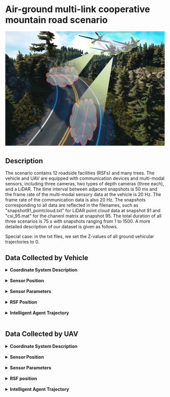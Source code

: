 # Air-ground multi-link cooperative mountain road scenario
<img src="./img/Scene Overview mountain road.png" alt="Display image of mountain road scene" width="800" height="">

## Description

The scenario contains 12 roadside facilities (RSFs) and many trees. The vehicle and UAV are equipped with communication devices and multi-modal sensors, including three cameras, two types of depth cameras (three each), and a LiDAR. The time interval between adjacent snapshots is 50 ms and the frame rate of the multi-modal sensory data at the vehicle is 20 Hz. The frame rate of the communication data is also 20 Hz. The snapshots corresponding to all data are reflected in the filenames, such as "snapshot91_pointcloud.txt" for LiDAR point cloud data at snapshot 91 and "csi_95.mat" for the chanenl matrix at snapshot 95. The total duration of all three scenarios is 75 s with snapshots ranging from 1 to 1500.
A more detailed description of our dataset is given as follows. 

Special case: in the txt files, we set the Z-values of all ground vehicular trajectories to 0.

## Data Collected by Vehicle

<details>
<summary><strong>Coordinate System Description</strong></summary>

#### **[World Coordinate System]:**

The world coordinate system is a North-East-Down (NED) coordinate system with the X-axis pointing north, the Y-axis pointing east, and the Z-axis pointing downward. It is a right-handed coordinate system, with the origin at the same height as the ground.

#### **[Vehicle Coordinate System]:**

This system includes both vehicles. The X-axis points forward, the Y-axis points to the right, and the Z-axis points downward relative to the vehicle. It is a right-handed coordinate system, with the origin at the center of the vehicle and a certain height relative to the ground.

The position coordinates and heading angles given in the vehicle trajectory txt files represent the position of the vehicle coordinate system's origin in the world coordinate system, as well as the orientation of the vehicle coordinate system relative to the world coordinate system. 
(Special case: in the txt files, we set the z-values of all ground vehicles' trajectories to 0. Before use, it is necessary to subtract the height of the vehicle center relative to the ground to obtain the actual coordinates of the vehicle coordinate system's origin in the world coordinate system.) Additionally, note that pitch, roll, and yaw in the vehicle trajectory txt files are given in radians.

#### **[LiDAR Coordinate System]:**

The coordinate axes align with those of the vehicle system, with the origin offset by a fixed amount relative to the vehicle coordinate system's origin.

#### **[Camera Coordinate System]:**

The coordinate axes by default align with those of the vehicle system. If multiple cameras are mounted on a device, each camera's orientation will be specified. The camera origin is offset by a fixed amount relative to the vehicle coordinate system's origin.

#### **[mmWave Radar Coordinate System]:**

The coordinate axes align with those of the vehicle system, with the origin offset by a fixed amount relative to the vehicle coordinate system's origin.

#### **[Communication Antenna Coordinate System]:**

The coordinate axes align with those of the vehicle system, with the origin offset by a fixed amount relative to the vehicle coordinate system's origin.
</details><br/>


<details>
<summary><strong>Sensor Position</strong></summary>

The scenario includes vehicles of the **"Blue SUV"** type. The relative coordinate positions and parameter information of the sensors are given as follows:

<table>
    <thead>
        <tr>
        <th rowspan="2">Side View</th>
        <th rowspan="2">Name</th>
        <th colspan="8" style="text-align: center;">Camera</th>
        <th colspan="5" style="text-align: center;">LiDAR</th>
        <th colspan="5" style="text-align: center;">mmWave Radar</th>
        </tr>
        <tr>
        <th>Direction</th>
        <th>X(m)</th>
        <th>Y(m)</th>
        <th>Z(m)</th>
        <th>Pitch</th>
        <th>Roll</th>
        <th>Yaw</th>
        <th>FoV Degrees(°)</th>
        <th>X(m)</th>
        <th>Y(m)</th>
        <th>Z(m)</th>
        <th>Vertical FoV(°)</th>
        <th>Horizontal FoV(°)</th>
        <th>X(m)</th>
        <th>Y(m)</th>
        <th>Z(m)</th>
        <th>Vertical FoV(°)</th>
        <th>Horizontal FoV(°)</th>
        </tr>
    </thead>
    <tbody>
        <tr>
        <td><img src="./img/car1_blue_SUV.png" alt="Side view of car1" width="100"></td>
        <td>Blue SUV</td>
        <td>+x</td>
        <td>2</td>
        <td>0</td>
        <td>-1</td>
        <td>0</td>
        <td>0</td>
        <td>0</td>
        <td>100</td>
        <td>0</td>
        <td>0</td>
        <td>-1</td>
        <td>-25~15</td>
        <td>-180~180</td>
        <td>0</td>
        <td>0</td>
        <td>0.8</td>
        <td>-10~10</td>
        <td>-90~90</td>
        </tr>
    </tbody>
</table>
<table>
    <thead>
        <tr>
        <th rowspan="2">Side View</th>
        <th rowspan="2">Name</th>
        <th colspan="3" style="text-align: center;">Communication Equipment</th>
        </tr>
        <tr>
        <th>X(m)</th>
        <th>Y(m)</th>
        <th>Z(m)</th>
        </tr>
    </thead>
    <tbody>
        <tr>
        <td><img src="./img/car1_blue_SUV.png" alt="Side view of car1" width="50"></td>
        <td>Blue SUV</td>
        <td>-0.2</td>
        <td>2</td>
        <td>1.4</td>
        </tr>
    </tbody>
</table>


<table>
  <thead>
    <tr>
      <th rowspan="3">Name</th>
      <th rowspan="3">Direction</th>
      <th colspan="7" style="text-align: center;">Camera</th>
      <th colspan="5" style="text-align: center;">LiDAR</th>
      <th colspan="5" style="text-align: center;">mmWave Radar</th>
    </tr>
    <tr>
      <th>X(m)</th>
      <th>Y(m)</th>
      <th>Z(m)</th>
      <th>Pitch</th>
      <th>Roll</th>
      <th>Yaw</th>
      <th>FoV Degrees(°)</th>
      <th>X(m)</th>
      <th>Y(m)</th>
      <th>Z(m)</th>
      <th>Vertical FoV(°)</th>
      <th>Horizontal FoV(°)</th>
      <th>X(m)</th>
      <th>Y(m)</th>
      <th>Z(m)</th>
      <th>Vertical FoV(°)</th>
      <th>Horizontal FoV(°)</th>
    </tr>
  </thead>
  <tbody>
    <tr>
      <td rowspan="3">RSF</td> <!-- This cell now spans three rows -->
      <td>Left</td>
      <td>0</td>
      <td>0</td>
      <td>-5</td>
      <td>0</td>
      <td>0</td>
      <td>52.5</td>
      <td>75</td>
      <td rowspan="3">0</td>
      <td rowspan="3">0</td>
      <td rowspan="3">-3</td>
      <td rowspan="3">-25~15</td>
      <td rowspan="3">-90~90</td>
      <td rowspan="3">0</td>
      <td rowspan="3">0</td>
      <td rowspan="3">0.8</td>
      <td rowspan="3">-10~10</td>
      <td rowspan="3">-90~90</td>
    </tr>
    <tr>
      <td>Middle</td>
      <td>0</td>
      <td>0</td>
      <td>-5</td>
      <td>0</td>
      <td>0</td>
      <td>0</td>
      <td>110</td>
    </tr>
    <tr>
      <td>Right</td>
      <td>0</td>
      <td>0</td>
      <td>-5</td>
      <td>0</td>
      <td>0</td>
      <td>-52.5</td>
      <td>75</td>
    </tr>
    <!-- Additional rows for other data as needed -->
  </tbody>
</table>
<table>
  <thead>
    <tr>
      <th rowspan="3">Name</th>
      <th colspan="3" style="text-align: center;">Communication Equipment</th>
    </tr>
    <tr>
      <th>X(m)</th>
      <th>Y(m)</th>
      <th>Z(m)</th>
    </tr>
  </thead>
  <tbody>
    <tr>
      <td rowspan="1">RSF</td> <!-- This cell now spans three rows -->
      <td>0.7</td>
      <td>0</td>
      <td>-5</td>
    </tr>
    <!-- Additional rows for other data as needed -->
  </tbody>
</table>


**Direction:** This parameter represents the installation orientation of the sensor in the vehicle coordinate system, which ca n be one of the six directions: +x, -x, +y, -y, +z, -z. It describes the installation location and direction of the sensor relative to the vehicle body.

**X, Y, Z:** These three parameters collectively describe the three-dimensional spatial position of the sensor in the vehicle coordinate system, with the unit in meters. They provide the spatial coordinates of the sensor relative to the vehicle origin.

**Pitch, Roll, Yaw:** These three parameters describe the three rotational angles of the sensor in the vehicle coordinate system, with the unit in degrees. Pitch represents the pitch angle, Roll represents the roll angle, and Yaw represents the yaw angle. They define the spatial attitude of the sensor.

**Field of View(FoV) Degrees(°):** This parameter gives the total field of view angle of the sensor, with the unit in degrees. It reflects the range of the scene that the sensor can perceive.

**Vertical FoV(°):** This parameter gives the vertical field of view angle of the sensor, with the unit in degrees. It defines the sensor's perception range in the vertical direction.

**Horizontal FoV(°):** This parameter gives the horizontal field of view angle of the sensor, with the unit in degrees. It defines the sensor's perception range in the horizontal direction.

</details><br/>

<details>
<summary><strong>Sensor Parameters</strong></summary>
 

The camera and LiDAR sensors deployed on the vehicles in this scenario are of the same type. The specific sensor parameters are as follows:

| **Camera RGB Sensor Parameters**    | **Value** |
|-------------------------------------|-----------|
| **Width**                           | 1920      |
| **Height**                          | 1080      |
| **FOV**                             | 100。      |
| **AutoExpcosureSpeed**              | 100       |
| **AutoExposureBias**                | 0         |
| **AutoExposureMaxBrightness**       | 0.64      |
| **AutoExposureMinBrightness**       | 0.03      |
| **MotionBlurAmount**                | 0         |
| **TargetGamma**                     | 1.0       |

 | **Camera Depth Sensor Parameters** | **Value**                     |
|------------------------------------|-------------------------------|
| **Width**                          | 1920                          |
| **Height**                         | 1080                          |
| **FOV**                            | 100。                          |
| **MotionBlurAmount**               | 0                             |
| **Image Type**                     | DepthPlanner/DepthPerspective |
| **TargetGamma**                    | 1.0                           |
| **OrthoWidth**                     | 5.12                          |

| **LiDAR Sensor Parameters** |  **Value**  |
|-----------------------------|-------|
| **NumberOfChannels**        | 16    |
| **HorizontalFOVStart**      | -180  |
| **HorizontalFOVEnd**        | 180   |
| **VerticalFOVUpper**        | 15    |
| **VerticalFOVLower**        | -25   |


The camera and LiDAR sensors deployed on the RSFs in this scenario are also of the same type. The specific sensor parameters are as follows:

| **Camera RGB Sensor Parameters**    | **Value** |
|-------------------------------------|-----------|
| **Width**                           | 1920      |
| **Height**                          | 1080      |
| **FOV**                             | 100。      |
| **AutoExpcosureSpeed**              | 100       |
| **AutoExposureBias**                | 0         |
| **AutoExposureMaxBrightness**       | 0.64      |
| **AutoExposureMinBrightness**       | 0.03      |
| **MotionBlurAmount**                | 0         |
| **TargetGamma**                     | 1.0       |

 | **Camera Depth Sensor Parameters** | **Value**                     |
|------------------------------------|-------------------------------|
| **Width**                          | 1920                          |
| **Height**                         | 1080                          |
| **FOV**                            | 100。                          |
| **MotionBlurAmount**               | 0                             |
| **Image Type**                     | DepthPlanner/DepthPerspective |
| **TargetGamma**                    | 1.0                           |
| **OrthoWidth**                     | 5.12                          |

| **LiDAR Sensor Parameters** | **Value** |
|-----------------------------|-----------|
| **NumberOfChannels**        | 64        |
| **HorizontalFOVStart**      | -90       |
| **HorizontalFOVEnd**        | 90        |
| **VerticalFOVUpper**        | 0         |
| **VerticalFOVLower**        | -40       |

</details><br/>

<details>
<summary><strong>RSF Position</strong></summary>
 

The deployment of RSFs is the same across different traffic density scenarios, and the table below describes the positions of RSFs in each scenario.


<table>
  <thead>
    <tr>
      <th>ID</th>
      <th>X(m)</th>
      <th>Y(m)</th>
      <th>Z(m)</th>
      <th>Pitch</th>
      <th>Roll</th>
      <th>Yaw</th>
    </tr>
  </thead>
  <tbody>
    <tr>
      <td>RSF1</td>
      <td>-908.7</td>
      <td>-1640.9</td>
      <td>12.2</td>
      <td>0</td>
      <td>0</td>
      <td>0</td>
    </tr>
    <tr>
      <td>RSF2</td>
      <td>-888.1</td>
      <td>-1570.2</td>
      <td>18.4</td>
      <td>0</td>
      <td>0</td>
      <td>-30</td>
    </tr>
    <tr>
      <td>RSF3</td>
      <td>-855.2</td>
      <td>-1504.5</td>
      <td>16.8</td>
      <td>0</td>
      <td>0</td>
      <td>-120</td>
    </tr>
    <tr>
      <td>RSF4</td>
      <td>-913.8</td>
      <td>-1564.4</td>
      <td>23.8</td>
      <td>0</td>
      <td>0</td>
      <td>130</td>
    </tr>
    <tr>
      <td>RSF5</td>
      <td>-997.3</td>
      <td>-1608.8</td>
      <td>26.0</td>
      <td>0</td>
      <td>0</td>
      <td>100</td>
    </tr>
    <tr>
      <td>RSF6</td>
      <td>-1082.6</td>
      <td>-1579.6</td>
      <td>16.1</td>
      <td>0</td>
      <td>0</td>
      <td>30</td>
    </tr>
      <td>RSF7</td>
      <td>-1090.5</td>
      <td>-1519.3</td>
      <td>3.9</td>
      <td>0</td>
      <td>0</td>
      <td>-10</td>
    </tr>
    <tr>
      <td>RSF8</td>
      <td>-1024.7</td>
      <td>-1429</td>
      <td>4</td>
      <td>0</td>
      <td>0</td>
      <td>-50</td>
    </tr>
    <tr>
      <td>RSF9</td>
      <td>-996.9</td>
      <td>-1392.3</td>
      <td>7.6</td>
      <td>0</td>
      <td>0</td>
      <td>-130</td>
    </tr>
    <tr>
      <td>RSF10</td>
      <td>-1036.9</td>
      <td>-1420.3</td>
      <td>10.2</td>
      <td>0</td>
      <td>0</td>
      <td>135</td>
    </tr>
    <tr>
      <td>RSF11</td>
      <td>-1103.2</td>
      <td>-1479.4</td>
      <td>-2</td>
      <td>0</td>
      <td>0</td>
      <td>135</td>
    </tr>
    <tr>
      <td>RSF12</td>
      <td>-1140</td>
      <td>-1510.9</td>
      <td>-14.7</td>
      <td>0</td>
      <td>0</td>
      <td>135</td>
    </tr>
  </tbody>
</table>
**X, Y, Z:** These three parameters collectively describe the three-dimensional spatial position of the RSF in the scenario, with the unit in meters.

**Pitch, Roll, Yaw:** These three parameters describe the three rotational angles of the RSF in the scenario, with the unit in degrees. Pitch represents the pitch angle, Roll represents the roll angle, and Yaw represents the yaw angle. They define the spatial attitude of the RSF.

<img src="./img/mountain_road_Overlook_v1.png" alt="Description of your image" width="600" height="400">

</details><br/>

<details>
<summary><strong>Intelligent Agent Trajectory</strong></summary>

The vehicle pose information for each frame is represented as follows:

- The first 3 columns represent the x, y, and z coordinates of the vehicle in that frame, in meters.
- The next 3 columns represent the roll, pitch, and yaw angles of the vehicle in that frame, in radians.
- The last column represents the frame number.

| Traffic Density | Folder Link                                                      |
| --------------- |------------------------------------------------------------------|
| Low             | [Low Traffic Density Folder](./trajectories/Vehicular/low)       |
| Medium          | [Medium Traffic Density Folder](./trajectories/Vehicular/medium) |
| High            | [High Traffic Density Folder](./trajectories/Vehicular/high)     |

It should be noted that the frame interval of each car in the simulation scene is a subset of the 1st frame to the 1500th frame. For example, Car1 enters the scene at the 1st frame and leaves the scene at the 828th frame. The valid frame interval is from the 1st frame to the 827th frame, and the 828th frame to the 1500th frame is an invalid frame interval, which does not provide perception and communication data.
We sort out the valid simulation intervals of each car in this scene as follows.
<table>
  <tr>
    <th rowspan="2">Car id</th>
    <th colspan="2" style="text-align: center;">Sunnyday_Morning_Low intelligent agent density</th>
    <th colspan="2" style="text-align: center;">Sunnyday_Morning_Medium intelligent agent density</th>
    <th colspan="2" style="text-align: center;">Snowyday_Morning_Medium intelligent agent density</th>
    <th colspan="2" style="text-align: center;">Rainyday_Morning_Medium intelligent agent density</th>
    <th colspan="2" style="text-align: center;">Sunnyday_Morning_High intelligent agent density</th>
</tr>
  <tr>
    <th>Start Frame</th>
    <th>Stop Frame</th>
    <th>Start Frame</th>
    <th>Stop Frame</th>
    <th>Start Frame</th>
    <th>Stop Frame</th>
    <th>Start Frame</th>
    <th>Stop Frame</th>
    <th>Start Frame</th>
    <th>Stop Frame</th>
  </tr>
<tr><td>Car1</td><td>1</td><td>1500</td><td>1</td><td>1500</td><td>1</td><td>1500</td><td>1</td><td>1500</td><td>1</td><td>1500</td></tr>
<tr><td>Car2</td><td>1</td><td>1500</td><td>NaN</td><td>NaN</td><td>1</td><td>1500</td><td>1</td><td>1500</td><td>1</td><td>1500</td></tr>
<tr><td>Car3</td><td>1</td><td>1500</td><td>NaN</td><td>NaN</td><td>1</td><td>1500</td><td>1</td><td>1500</td><td>1</td><td>1500</td></tr>
<tr><td>Car4</td><td>1</td><td>1500</td><td>NaN</td><td>NaN</td><td>1</td><td>1500</td><td>1</td><td>1500</td><td>1</td><td>1500</td></tr>
<tr><td>Car5</td><td>1</td><td>1500</td><td>NaN</td><td>NaN</td><td>1</td><td>1500</td><td>1</td><td>1500</td><td>1</td><td>1500</td></tr>
<tr><td>Car6</td><td>NaN</td><td>NaN</td><td>NaN</td><td>NaN</td><td>1</td><td>1500</td><td>1</td><td>1500</td><td>1</td><td>1500</td></tr>
<tr><td>Car7</td><td>NaN</td><td>NaN</td><td>NaN</td><td>NaN</td><td>1</td><td>1500</td><td>1</td><td>1500</td><td>1</td><td>1500</td></tr>
</table>

<p><strong>Note:</strong> In the table below, "NaN" indicates that The vehicle is not involved in the simulation.</p>
</details><br/>

## **Data Collected by UAV**

<details>
  <summary><strong>Coordinate System Description</strong></summary>

#### **[World Coordinate System]:**
The world coordinate system is a North-East-Down (NED) coordinate system with the X-axis pointing north, the Y-axis pointing east, and the Z-axis pointing downward. It is a right-handed coordinate system, with the origin at the same height as the ground.

#### **[Vehicle Coordinate System]:**
This system includes both vehicles and UAVs. The X-axis points forward, the Y-axis points to the right, and the Z-axis points downward relative to the vehicle. It is a right-handed coordinate system, with the origin at the center of the vehicle and a certain height relative to the ground.

The position coordinates and heading angles given in the vehicle and UAV trajectory txt files represent the position of the vehicle coordinate system's origin in the world coordinate system, as well as the orientation of the vehicle coordinate system relative to the world coordinate system. 
(Special case: in the txt files, we set the Z-values of all ground vehicles' trajectories to 0. Before use, it is necessary to subtract the height of the vehicle center relative to the ground to obtain the actual coordinates of the vehicle coordinate system's origin in the world coordinate system.) Additionally, note that pitch, roll, and yaw in the vehicle and UAV trajectory txt files are given in radians.

#### **[LiDAR Coordinate System]:**
The coordinate axes align with those of the vehicle system, with the origin offset by a fixed amount relative to the vehicle coordinate system's origin.

#### **[Camera Coordinate System]:**
The coordinate axes by default align with those of the vehicle system. If multiple cameras are mounted on a device, each camera's orientation will be specified. The camera origin is offset by a fixed amount relative to the vehicle coordinate system's origin.

#### **[mmWave Radar Coordinate System]:**
The coordinate axes align with those of the vehicle system, with the origin offset by a fixed amount relative to the vehicle coordinate system's origin.

#### **[Communication Antenna Coordinate System]:**
The coordinate axes align with those of the vehicle system, with the origin offset by a fixed amount relative to the vehicle coordinate system's origin.

</details>

<br/>

<details>

<summary><strong>Sensor Position</strong></summary>

The scenario includes vehicles of the **"Blue SUV"** type. The relative coordinate positions and parameter information of the sensors are given as follows:

<table>
    <thead>
        <tr>
        <th rowspan="2">Side View</th>
        <th rowspan="2">Name</th>
        <th colspan="8" style="text-align: center;">Camera</th>
        <th colspan="5" style="text-align: center;">LiDAR</th>
        <th colspan="5" style="text-align: center;">mmWave Radar</th>
        </tr>
        <tr>
        <th>Direction</th>
        <th>X(m)</th>
        <th>Y(m)</th>
        <th>Z(m)</th>
        <th>Pitch</th>
        <th>Roll</th>
        <th>Yaw</th>
        <th>FoV Degrees(°)</th>
        <th>X(m)</th>
        <th>Y(m)</th>
        <th>Z(m)</th>
        <th>Vertical FoV(°)</th>
        <th>Horizontal FoV(°)</th>
        <th>X(m)</th>
        <th>Y(m)</th>
        <th>Z(m)</th>
        <th>Vertical FoV(°)</th>
        <th>Horizontal FoV(°)</th>
        </tr>
    </thead>
    <tbody>
        <tr>
        <td><img src="./img/car1_blue_SUV.png" alt="Side view of car1" width="100"></td>
        <td>Blue SUV</td>
        <td>+x</td>
        <td>2</td>
        <td>0</td>
        <td>-1</td>
        <td>0</td>
        <td>0</td>
        <td>0</td>
        <td>100</td>
        <td>0</td>
        <td>0</td>
        <td>-1</td>
        <td>-25~15</td>
        <td>-180~180</td>
        <td>0</td>
        <td>0</td>
        <td>0.8</td>
        <td>-10~10</td>
        <td>-90~90</td>
        </tr>
    </tbody>
</table>
<table>
    <thead>
        <tr>
        <th rowspan="2">Side View</th>
        <th rowspan="2">Name</th>
        <th colspan="3" style="text-align: center;">Communication Equipment</th>
        </tr>
        <tr>
        <th>X(m)</th>
        <th>Y(m)</th>
        <th>Z(m)</th>
        </tr>
    </thead>
    <tbody>
        <tr>
        <td><img src="./img/car1_blue_SUV.png" alt="Side view of car1" width="50"></td>
        <td>Blue SUV</td>
        <td>-0.2</td>
        <td>-2</td>
        <td>-1.4</td>
        </tr>
    </tbody>
</table>


<!-- 无人机感知设备位置 -->
<table>
    <thead>
        <tr>
        <th rowspan="2">Side View</th>
        <th rowspan="2">Name</th>
        <th colspan="8" style="text-align: center;">Camera</th>
        <th colspan="5" style="text-align: center;">LiDAR</th>
        <th colspan="5" style="text-align: center;">mmWave Radar</th>
        </tr>
        <tr>
        <th>Direction</th>
        <th>X(m)</th>
        <th>Y(m)</th>
        <th>Z(m)</th>
        <th>Pitch</th>
        <th>Roll</th>
        <th>Yaw</th>
        <th>FoV Degrees(°)</th>
        <th>X(m)</th>
        <th>Y(m)</th>
        <th>Z(m)</th>
        <th>Vertical FoV(°)</th>
        <th>Horizontal FoV(°)</th>
        <th>X(m)</th>
        <th>Y(m)</th>
        <th>Z(m)</th>
        <th>Vertical FoV(°)</th>
        <th>Horizontal FoV(°)</th>
        </tr>
    </thead>
    <tbody>
        <tr>
        <td><img src="./img/drone.png" alt="Side view of UAV" width="100"></td>
        <td>UAV</td>
        <td>+x</td>
        <td>4</td>
        <td>0</td>
        <td>-2</td>
        <td>0</td>
        <td>0</td>
        <td>0</td>
        <td>100</td>
        <td>0</td>
        <td>0</td>
        <td>-1.9</td>
        <td>-25~15</td>
        <td>-180~180</td>
        <td>0</td>
        <td>0</td>
        <td>0.8</td>
        <td>-10~10</td>
        <td>-90~90</td>
        </tr>
    </tbody>
</table>

<!-- 无人机通信设备位置 -->
<table>
    <thead>
        <tr>
        <th rowspan="2">Side View</th>
        <th rowspan="2">Name</th>
        <th colspan="3" style="text-align: center;">Communication Equipment</th>
        </tr>
        <tr>
        <th>X(m)</th>
        <th>Y(m)</th>
        <th>Z(m)</th>
        </tr>
    </thead>
    <tbody>
        <tr>
        <td><img src="./img/drone.png" alt="Side view of UAV" width="100"></td>
        <td>UAV</td>
        <td>0</td>
        <td>0</td>
        <td>2</td>
        </tr>
    </tbody>
</table>


<table>
  <thead>
    <tr>
      <th rowspan="3">Name</th>
      <th rowspan="3">Direction</th>
      <th colspan="7" style="text-align: center;">Camera</th>
      <th colspan="5" style="text-align: center;">LiDAR</th>
      <th colspan="5" style="text-align: center;">mmWave Radar</th>
    </tr>
    <tr>
      <th>X(m)</th>
      <th>Y(m)</th>
      <th>Z(m)</th>
      <th>Pitch</th>
      <th>Roll</th>
      <th>Yaw</th>
      <th>FoV Degrees(°)</th>
      <th>X(m)</th>
      <th>Y(m)</th>
      <th>Z(m)</th>
      <th>Vertical FoV(°)</th>
      <th>Horizontal FoV(°)</th>
      <th>X(m)</th>
      <th>Y(m)</th>
      <th>Z(m)</th>
      <th>Vertical FoV(°)</th>
      <th>Horizontal FoV(°)</th>
    </tr>
  </thead>
  <tbody>
    <tr>
      <td rowspan="3">RSF</td> <!-- This cell now spans three rows -->
      <td>Left</td>
      <td>0</td>
      <td>0</td>
      <td>-5</td>
      <td>0</td>
      <td>0</td>
      <td>52.5</td>
      <td>75</td>
      <td rowspan="3">0</td>
      <td rowspan="3">0</td>
      <td rowspan="3">-3</td>
      <td rowspan="3">-25~15</td>
      <td rowspan="3">-90~90</td>
      <td rowspan="3">0</td>
      <td rowspan="3">0</td>
      <td rowspan="3">0.8</td>
      <td rowspan="3">-10~10</td>
      <td rowspan="3">-90~90</td>
    </tr>
    <tr>
      <td>Middle</td>
      <td>0</td>
      <td>0</td>
      <td>-5</td>
      <td>0</td>
      <td>0</td>
      <td>0</td>
      <td>110</td>
    </tr>
    <tr>
      <td>Right</td>
      <td>0</td>
      <td>0</td>
      <td>-5</td>
      <td>0</td>
      <td>0</td>
      <td>-52.5</td>
      <td>75</td>
    </tr>
    <!-- Additional rows for other data as needed -->
  </tbody>
</table>

<table>
  <thead>
    <tr>
      <th rowspan="3">Name</th>
      <th colspan="3" style="text-align: center;">Communication Equipment</th>
    </tr>
    <tr>
      <th>X(m)</th>
      <th>Y(m)</th>
      <th>Z(m)</th>
    </tr>
  </thead>
  <tbody>
    <tr>
      <td rowspan="1">RSF</td> <!-- This cell now spans three rows -->
      <td>0.7</td>
      <td>0</td>
      <td>-5</td>
    </tr>
    <!-- Additional rows for other data as needed -->
  </tbody>
</table>

**Direction:** This parameter represents the installation orientation of the sensor in the vehicle coordinate system, which can be one of the six directions: +x, -x, +y, -y, +z, -z. It describes the installation location and direction of the sensor relative to the vehicle body.

**X, Y, Z:** These three parameters collectively describe the three-dimensional spatial position of the sensor in the vehicle coordinate system, with the unit in meters. They provide the spatial coordinates of the sensor relative to the vehicle origin.

**Pitch, Roll, Yaw:** These three parameters describe the three rotational angles of the sensor in the vehicle coordinate system, with the unit in degrees. Pitch represents the pitch angle, Roll represents the roll angle, and Yaw represents the yaw angle. They define the spatial attitude of the sensor.

**Field of View(FoV) Degrees(°):** This parameter gives the total field of view angle of the sensor, with the unit in degrees. It reflects the range of the scene that the sensor can perceive.

**Vertical FoV(°):** This parameter gives the vertical field of view angle of the sensor, with the unit in degrees. It defines the sensor's perception range in the vertical direction.

**Horizontal FoV(°):** This parameter gives the horizontal field of view angle of the sensor, with the unit in degrees. It defines the sensor's perception range in the horizontal direction.

</details>

<br/>

<details>

<summary><strong>Sensor Parameters</strong></summary>

The camera and LiDAR sensors deployed on the vehicles in this scenario are of the same type. The specific sensor parameters are as follows:

| **Camera RGB Sensor Parameters**    | **Value** |
|-------------------------------------|-----------|
| **Width**                           | 1920      |
| **Height**                          | 1080      |
| **FOV**                             | 100。      |
| **AutoExpcosureSpeed**              | 100       |
| **AutoExposureBias**                | 0         |
| **AutoExposureMaxBrightness**       | 0.64      |
| **AutoExposureMinBrightness**       | 0.03      |
| **MotionBlurAmount**                | 0         |
| **TargetGamma**                     | 1.0       |

 | **Camera Depth Sensor Parameters** | **Value**                     |
|------------------------------------|-------------------------------|
| **Width**                          | 1920                          |
| **Height**                         | 1080                          |
| **FOV**                            | 100。                          |
| **MotionBlurAmount**               | 0                             |
| **Image Type**                     | DepthPlanner/DepthPerspective |
| **TargetGamma**                    | 1.0                           |
| **OrthoWidth**                     | 5.12                          |

| **LiDAR Sensor Parameters** |  **Value**  |
|-----------------------------|-------|
| **NumberOfChannels**        | 16    |
| **HorizontalFOVStart**      | -180  |
| **HorizontalFOVEnd**        | 180   |
| **VerticalFOVUpper**        | 15    |
| **VerticalFOVLower**        | -25   |


The camera and LiDAR sensors deployed on the UAVs in this scenario are of the same type. The specific sensor parameters are as follows:

| **Camera RGB Sensor Parameters**    | **Value** |
|-------------------------------------|-----------|
| **Width**                           | 1920      |
| **Height**                          | 1080      |
| **FOV**                             | 100。      |
| **AutoExpcosureSpeed**              | 100       |
| **AutoExposureBias**                | 0         |
| **AutoExposureMaxBrightness**       | 0.64      |
| **AutoExposureMinBrightness**       | 0.03      |
| **MotionBlurAmount**                | 0         |
| **TargetGamma**                     | 1.0       |

 | **Camera Depth Sensor Parameters** | **Value**                     |
|------------------------------------|-------------------------------|
| **Width**                          | 1920                          |
| **Height**                         | 1080                          |
| **FOV**                            | 100。                          |
| **MotionBlurAmount**               | 0                             |
| **Image Type**                     | DepthPlanner/DepthPerspective |
| **TargetGamma**                    | 1.0                           |
| **OrthoWidth**                     | 5.12                          |

| **LiDAR Sensor Parameters** | **Value** |
|-----------------------------|-----------|
| **NumberOfChannels**        | 16        |
| **HorizontalFOVStart**      | -180      |
| **HorizontalFOVEnd**        | 180       |
| **VerticalFOVUpper**        | 0         |
| **VerticalFOVLower**        | -75       |


The camera and LiDAR sensors deployed on the RSFs in this scenario are also of the same type. The specific sensor parameters are as follows:

| **Camera RGB Sensor Parameters**    | **Value** |
|-------------------------------------|-----------|
| **Width**                           | 1920      |
| **Height**                          | 1080      |
| **FOV**                             | 100。      |
| **AutoExpcosureSpeed**              | 100       |
| **AutoExposureBias**                | 0         |
| **AutoExposureMaxBrightness**       | 0.64      |
| **AutoExposureMinBrightness**       | 0.03      |
| **MotionBlurAmount**                | 0         |
| **TargetGamma**                     | 1.0       |

 | **Camera Depth Sensor Parameters** | **Value**                     |
|------------------------------------|-------------------------------|
| **Width**                          | 1920                          |
| **Height**                         | 1080                          |
| **FOV**                            | 100。                          |
| **MotionBlurAmount**               | 0                             |
| **Image Type**                     | DepthPlanner/DepthPerspective |
| **TargetGamma**                    | 1.0                           |
| **OrthoWidth**                     | 5.12                          |

| **LiDAR Sensor Parameters** | **Value** |
|-----------------------------|-----------|
| **NumberOfChannels**        | 64        |
| **HorizontalFOVStart**      | -90       |
| **HorizontalFOVEnd**        | 90        |
| **VerticalFOVUpper**        | 0         |
| **VerticalFOVLower**        | -40       |


</details>

<br/>

<details>

<summary><strong>RSF position</strong></summary>


The deployment of RSFs is the same across different traffic density scenarios, and the table below describes the positions of RSFs in each scenario.


<table>
  <thead>
    <tr>
      <th>ID</th>
      <th>X(m)</th>
      <th>Y(m)</th>
      <th>Z(m)</th>
      <th>Pitch</th>
      <th>Roll</th>
      <th>Yaw</th>
    </tr>
  </thead>
  <tbody>
    <tr>
      <td>RSF1</td>
      <td>-908.7</td>
      <td>-1640.9</td>
      <td>12.2</td>
      <td>0</td>
      <td>0</td>
      <td>0</td>
    </tr>
    <tr>
      <td>RSF2</td>
      <td>-888.1</td>
      <td>-1570.2</td>
      <td>18.4</td>
      <td>0</td>
      <td>0</td>
      <td>-30</td>
    </tr>
    <tr>
      <td>RSF3</td>
      <td>-855.2</td>
      <td>-1504.5</td>
      <td>16.8</td>
      <td>0</td>
      <td>0</td>
      <td>-120</td>
    </tr>
    <tr>
      <td>RSF4</td>
      <td>-913.8</td>
      <td>-1564.4</td>
      <td>23.8</td>
      <td>0</td>
      <td>0</td>
      <td>130</td>
    </tr>
    <tr>
      <td>RSF5</td>
      <td>-997.3</td>
      <td>-1608.8</td>
      <td>26.0</td>
      <td>0</td>
      <td>0</td>
      <td>100</td>
    </tr>
    <tr>
      <td>RSF6</td>
      <td>-1082.6</td>
      <td>-1579.6</td>
      <td>16.1</td>
      <td>0</td>
      <td>0</td>
      <td>30</td>
    </tr>
      <td>RSF7</td>
      <td>-1090.5</td>
      <td>-1519.3</td>
      <td>3.9</td>
      <td>0</td>
      <td>0</td>
      <td>-10</td>
    </tr>
    <tr>
      <td>RSF8</td>
      <td>-1024.7</td>
      <td>-1429</td>
      <td>4</td>
      <td>0</td>
      <td>0</td>
      <td>-50</td>
    </tr>
    <tr>
      <td>RSF9</td>
      <td>-996.9</td>
      <td>-1392.3</td>
      <td>7.6</td>
      <td>0</td>
      <td>0</td>
      <td>-130</td>
    </tr>
    <tr>
      <td>RSF10</td>
      <td>-1036.9</td>
      <td>-1420.3</td>
      <td>10.2</td>
      <td>0</td>
      <td>0</td>
      <td>135</td>
    </tr>
    <tr>
      <td>RSF11</td>
      <td>-1103.2</td>
      <td>-1479.4</td>
      <td>-2</td>
      <td>0</td>
      <td>0</td>
      <td>135</td>
    </tr>
    <tr>
      <td>RSF12</td>
      <td>-1140</td>
      <td>-1510.9</td>
      <td>-14.7</td>
      <td>0</td>
      <td>0</td>
      <td>135</td>
    </tr>
  </tbody>
</table>
**X, Y, Z:** These three parameters collectively describe the three-dimensional spatial position of the RSF in the scenario, with the unit in meters.

**Pitch, Roll, Yaw:** These three parameters describe the three rotational angles of the RSF in the scenario, with the unit in degrees. Pitch represents the pitch angle, Roll represents the roll angle, and Yaw represents the yaw angle. They define the spatial attitude of the RSF.

<img src="./img/mountain_road_Overlook_v1.png" alt="Description of your image" width="600" height="400">

</details>

<br/>

<details>

<summary><strong>Intelligent Agent Trajectory</strong></summary>

The vehicle pose information for each frame is represented as follows:

- The first 3 columns represent the x, y, and z coordinates of the vehicle in that frame, in meters.
- The next 3 columns represent the roll, pitch, and yaw angles of the vehicle in that frame, in radians.
- The last column represents the frame number.

| Traffic Density | Folder Link                                                |
| --------------- |------------------------------------------------------------|
| Medium          | [Medium Traffic Density Folder](./trajectories/UAV/medium) |

It should be noted that the frame interval of each car in the simulation scene is a subset of the 1st frame to the 1500th frame. For example, Car1 enters the scene at the 1st frame and leaves the scene at the 828th frame. The valid frame interval is from the 1st frame to the 827th frame, and the 828th frame to the 1500th frame is an invalid frame interval, which does not provide perception and communication data.
We sort out the valid simulation intervals of each car in this scene as follows.
<table>
  <tr>
    <th rowspan="2">Car id</th>
    <th colspan="2" style="text-align: center;">Sunnyday_Morning_Medium intelligent agent density</th>
</tr>
  <tr>
            <th>Start Frame</th>
            <th>Stop Frame</th>
  </tr>
        <tr><td>Car5</td><td>1</td><td>1500</td></tr>
        <tr><td>UAV1</td><td>1</td><td>1500</td></tr>
</table>
<p><strong>Note:</strong> In the table below, "NaN" indicates that The vehicle is not involved in the simulation.</p>

</details>

<br/>
